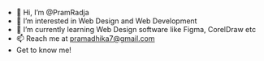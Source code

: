 - 👋 Hi, I’m @PramRadja
- 👀 I’m interested in Web Design and Web Development
- 🌱 I’m currently learning Web Design software like Figma, CorelDraw etc
- 📫 Reach me at pramadhika7@gmail.com
- Get to know me!
